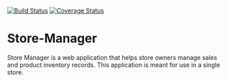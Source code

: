 [![Build Status](https://travis-ci.org/danoseun/Store-Manager.svg?branch=develop)](https://travis-ci.org/danoseun/Store-Manager)
[![Coverage Status](https://coveralls.io/repos/github/danoseun/Store-Manager/badge.svg?branch=develop)](https://coveralls.io/github/danoseun/Store-Manager?branch=develop)


# Store-Manager
Store Manager is a web application that helps store owners manage sales and product inventory records. This application is meant for use in a single store.

